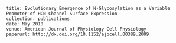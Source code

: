 
    title: Evolutionary Emergence of N-Glycosylation as a Variable Promoter of HCN Channel Surface Expression
    collection: publications
    date: May 2010
    venue: American Journal of Physiology Cell Physiology
    paperurl: http://dx.doi.org/10.1152/ajpcell.00389.2009
    